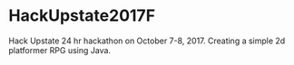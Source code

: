 # HackUpstate2017F
Hack Upstate 24 hr hackathon on October 7-8, 2017. Creating a simple 2d platformer RPG using Java.
